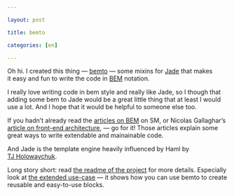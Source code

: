 ```yaml
---

layout: post

title: bemto

categories: [en]

---
```


Oh hi. I created this thing — [bemto][]
— some mixins for [Jade][] that makes it easy and fun to write the code in [BEM][] notation.

I really love writing code in bem style and really like Jade, so I though that adding some bem to Jade would be a great little thing that at least I would use a lot. And I hope that it would be helpful to someone else too.

If you hadn’t already read the [articles on BEM][bemsm] on SM, or Nicolas Gallaghar’s [article on front-end architecture][ng], — go for it! Those articles explain some great ways to write extendable and mainainable code.

And Jade is the template engine heavily influenced by Haml by [TJ Holowaychuk][tj].

Long story short: read [the readme of the project][readme] for more details. Especially look at [the extended use-case][usecase] — it shows how you can use bemto to create reusable and easy-to-use blocks.


[bemsm]: http://coding.smashingmagazine.com/2012/04/16/a-new-front-end-methodology-bem/
[ng]: http://nicolasgallagher.com/about-html-semantics-front-end-architecture/
[tj]: http://tjholowaychuk.com/
[Jade]: https://github.com/visionmedia/jade
[BEM]: http://bem.github.com/bem-method/pages/beginning/beginning.en.html
[bemru]: http://bem.github.com/bem-method/pages/beginning/beginning.ru.html
[bemto]: https://github.com/kizu/bemto
[readme]: https://github.com/kizu/bemto#readme
[usecase]: https://github.com/kizu/bemto/blob/master/README.md#using-for-building-complex-mixins